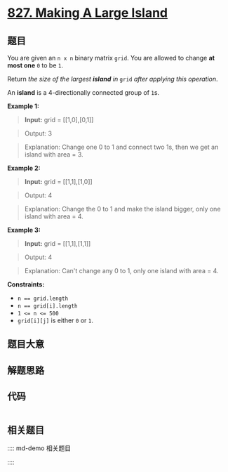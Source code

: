 # [827. Making A Large Island](https://leetcode.com/problems/making-a-large-island/)

## 题目

You are given an `n x n` binary matrix `grid`. You are allowed to change **at
most one** `0` to be `1`.

Return _the size of the largest **island** in_ `grid` _after applying this
operation_.

An **island** is a 4-directionally connected group of `1`s.



**Example 1:**

> 
> 
> 
> 
> 
> **Input:** grid = [[1,0],[0,1]]
> 
> Output: 3
> 
> Explanation: Change one 0 to 1 and connect two 1s, then we get an island with area = 3.

**Example 2:**

> 
> 
> 
> 
> 
> **Input:** grid = [[1,1],[1,0]]
> 
> Output: 4
> 
> Explanation: Change the 0 to 1 and make the island bigger, only one island with area = 4.

**Example 3:**

> 
> 
> 
> 
> 
> **Input:** grid = [[1,1],[1,1]]
> 
> Output: 4
> 
> Explanation: Can't change any 0 to 1, only one island with area = 4.

**Constraints:**

  * `n == grid.length`
  * `n == grid[i].length`
  * `1 <= n <= 500`
  * `grid[i][j]` is either `0` or `1`.


## 题目大意

## 解题思路

## 代码

```javascript

```

## 相关题目

:::: md-demo 相关题目

::::
